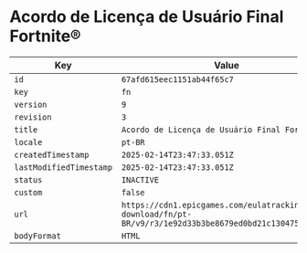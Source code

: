 # Acordo de Licença de Usuário Final Fortnite®

| Key | Value |
| --- | ----- |
| `id` | `67afd615eec1151ab44f65c7` |
| `key` | `fn` |
| `version` | `9` |
| `revision` | `3` |
| `title` | `Acordo de Licença de Usuário Final Fortnite®` |
| `locale` | `pt-BR` |
| `createdTimestamp` | `2025-02-14T23:47:33.051Z` |
| `lastModifiedTimestamp` | `2025-02-14T23:47:33.051Z` |
| `status` | `INACTIVE` |
| `custom` | `false` |
| `url` | `https://cdn1.epicgames.com/eulatracking-download/fn/pt-BR/v9/r3/1e92d33b3be8679ed0bd21c130475c2f.pdf` |
| `bodyFormat` | `HTML` |
